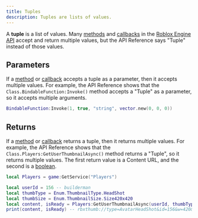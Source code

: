 ```yaml
---
title: Tuples
description: Tuples are lists of values.
---
```


A **tuple** is a list of values. Many [methods](./functions.md#methods) and [callbacks](./functions.md#callbacks) in the [Roblox Engine API](/reference/engine) accept and return multiple values, but the API Reference says "Tuple" instead of those values.

## Parameters

If a [method](./functions.md#methods) or [callback](./functions.md#callbacks) accepts a tuple as a parameter, then it accepts multiple values. For example, the API Reference shows that the `Class.BindableFunction:Invoke()` method accepts a "Tuple" as a parameter, so it accepts multiple arguments.

```lua
BindableFunction:Invoke(1, true, "string", vector.new(0, 0, 0))
```

## Returns

If a [method](./functions.md#methods) or [callback](./functions.md#callbacks) returns a tuple, then it returns multiple values. For example, the API Reference shows that the `Class.Players:GetUserThumbnailAsync()` method returns a "Tuple", so it returns multiple values. The first return value is a Content URL, and the second is a [boolean](./booleans.md).

```lua
local Players = game:GetService("Players")

local userId = 156 -- builderman
local thumbType = Enum.ThumbnailType.HeadShot
local thumbSize = Enum.ThumbnailSize.Size420x420
local content, isReady = Players:GetUserThumbnailAsync(userId, thumbType, thumbSize)
print(content, isReady) -- rbxthumb://type=AvatarHeadShot&id=156&w=420&h=420 true
```

